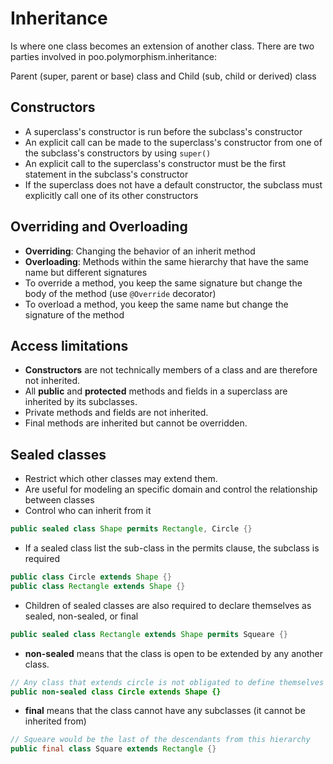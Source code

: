 # Inheritance

Is where one class becomes an extension of another class. There are two parties involved in poo.polymorphism.inheritance:

Parent (super, parent or base) class and Child (sub, child or derived) class

## Constructors

- A superclass's constructor is run before the subclass's constructor
- An explicit call can be made to the superclass's constructor from one of the subclass's constructors by using `super()`
- An explicit call to the superclass's constructor must be the first statement in the subclass's constructor
- If the superclass does not have a default constructor, the subclass must explicitly call one of its other constructors

## Overriding and Overloading

- **Overriding**: Changing the behavior of an inherit method
- **Overloading**: Methods within the same hierarchy that have the same name but different signatures
- To override a method, you keep the same signature but change the body of the method (use `@Override` decorator)
- To overload a method, you keep the same name but change the signature of the method

## Access limitations

- **Constructors** are not technically members of a class and are therefore not inherited.
- All **public** and **protected** methods and fields in a superclass are inherited by its subclasses.
- Private methods and fields are not inherited.
- Final methods are inherited but cannot be overridden.

## Sealed classes

- Restrict which other classes may extend them.
- Are useful for modeling an specific domain and control the relationship between classes
- Control who can inherit from it

```java
public sealed class Shape permits Rectangle, Circle {}
```

- If a sealed class list the sub-class in the permits clause, the subclass is required

```java
public class Circle extends Shape {}
public class Rectangle extends Shape {}
```

- Children of sealed classes are also required to declare themselves as sealed, non-sealed, or final

```java
public sealed class Rectangle extends Shape permits Squeare {}
```

- **non-sealed** means that the class is open to be extended by any another class.

```java
// Any class that extends circle is not obligated to define themselves as sealed, non-sealed or final
public non-sealed class Circle extends Shape {}
```

- **final** means that the class cannot have any subclasses (it cannot be inherited from)

```java
// Squeare would be the last of the descendants from this hierarchy
public final class Square extends Rectangle {}
```